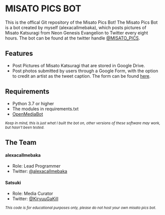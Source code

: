 # MISATO PICS BOT

This is the offical Git repository of the Misato Pics Bot! The Misato Pics Bot is
a bot created by myself (alexacallmebaka), which posts pictures of Misato Katsuragi from Neon Genesis Evangelion to Twitter every eight hours. The bot can be found at the twitter handle [@MISATO_PICS](https://twitter.com/MISATO_PICS).

## Features

- Post Pictures of Misato Katsuragi that are stored in Google Drive.
- Post photos submitted by users through a Google Form, with the option to credit an artist as the tweet caption. The form can be found [here](https://forms.gle/ajimbYe6Jdz4HYFk8).

## Requirements
- Python 3.7 or higher
- The modules in requirements.txt
- [OpenMediaBot](https://github.com/alexacallmebaka/OpenMediaBot)

<sub>*Keep in mind, this is just what I built the bot on, other versions of these software may work, but hasn't been tested.*</sub>

## The Team

#### alexacallmebaka
- Role: Lead Programmer
- Twitter: [@alexacallmebaka](https://twitter.com/alexacallmebaka)

#### Satsuki
- Role: Media Curator
- Twitter: [@KiryuuGaKill](https://twitter.com/KiryuuGaKill)

<sub>*This code is for educational purposes only, please do not host your own misato pics bot.*</sub>